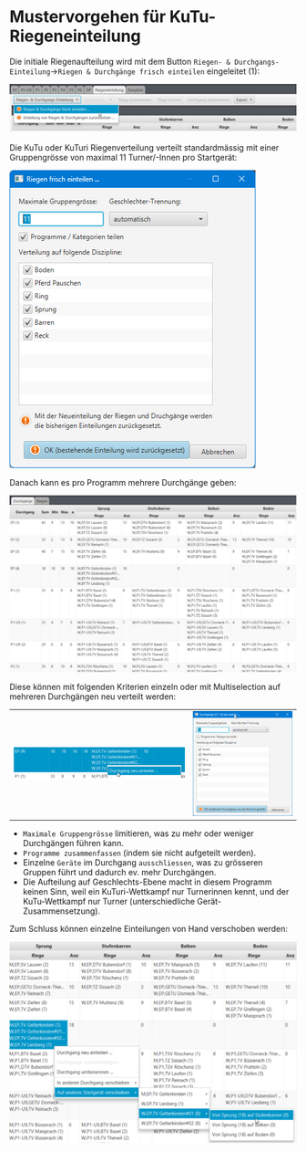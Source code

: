 # Mustervorgehen für KuTu-Riegeneinteilung

Die initiale Riegenaufteilung wird mit dem Button `Riegen- & Durchgangs-Einteilung`->`Riegen & Durchgänge frisch einteilen` eingeleitet (1):

![Riegen & Durchgänge frisch einteilen](<../../assets/kutu-suggest-init.png>)

Die KuTu oder KuTuri Riegenverteilung verteilt standardmässig mit einer Gruppengrösse von maximal 11 Turner/-Innen pro Startgerät:

![Riegen & Durchgänge frisch einteilen](../../assets/kutu-riegen-einteilen-dlg.png)

Danach kann es pro Programm mehrere Durchgänge geben:

![Riegen & Durchgänge Einteilung nachbearbeiten](../../assets/kutu-planning-edit.png)

Diese können mit folgenden Kriterien einzeln oder mit Multiselection auf mehreren Durchgängen neu verteilt werden:

|                                                                                                            |                                                                                                                    |
| ---------------------------------------------------------------------------------------------------------- | ------------------------------------------------------------------------------------------------------------------ |
| ![Riegen & Durchgänge Einteilung nachbearbeiten](<../../assets/kutu-durchgang-partial-replanning.png>) | ![Riegen & Durchgänge Einteilung nachbearbeiten](<../../assets/kutu-durchgang-partial-replanning-options.png>) |

* `Maximale Gruppengrösse` limitieren, was zu mehr oder weniger Durchgängen führen kann.
* `Programme zusammenfassen` (indem sie nicht aufgeteilt werden).
* Einzelne `Geräte` im Durchgang `ausschliessen`, was zu grösseren Gruppen führt und dadurch ev. mehr Durchgängen.
* Die Aufteilung auf Geschlechts-Ebene macht in diesem Programm keinen Sinn, weil ein KuTuri-Wettkampf nur Turnerinnen kennt, und der KuTu-Wettkampf nur Turner (unterschiedliche Gerät-Zusammensetzung).

Zum Schluss können einzelne Einteilungen von Hand verschoben werden:

![Riegen & Durchgänge Einteilung nachbearbeiten](../../assets/kutu-durchgang-partial-replanning-moves.png)
